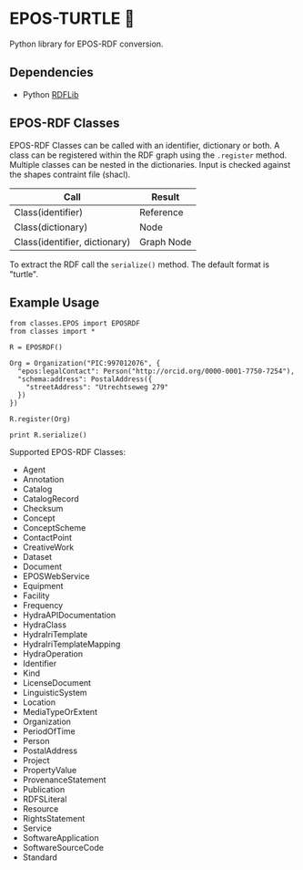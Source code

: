 # EPOS-TURTLE 🐢

Python library for EPOS-RDF conversion.

## Dependencies

* Python [RDFLib](https://rdflib.readthedocs.io/en/stable/)

## EPOS-RDF Classes

EPOS-RDF Classes can be called with an identifier, dictionary or both. A class can be registered within the RDF graph using the `.register` method. Multiple classes can be nested in the dictionaries. Input is checked against the shapes contraint file (shacl).

| Call                          | Result     |
| ----------------------------- | ---------- |
| Class(identifier)             | Reference  |
| Class(dictionary)             | Node       |
| Class(identifier, dictionary) | Graph Node |

To extract the RDF call the `serialize()` method. The default format is "turtle".

## Example Usage

    from classes.EPOS import EPOSRDF
    from classes import *

    R = EPOSRDF()

    Org = Organization("PIC:997012076", {
      "epos:legalContact": Person("http://orcid.org/0000-0001-7750-7254"),
      "schema:address": PostalAddress({
        "streetAddress": "Utrechtseweg 279"
      })
    })

    R.register(Org)

    print R.serialize()

Supported EPOS-RDF Classes:

* Agent
* Annotation
* Catalog
* CatalogRecord
* Checksum
* Concept
* ConceptScheme
* ContactPoint
* CreativeWork
* Dataset
* Document
* EPOSWebService
* Equipment
* Facility
* Frequency
* HydraAPIDocumentation
* HydraClass
* HydraIriTemplate
* HydraIriTemplateMapping
* HydraOperation
* Identifier
* Kind
* LicenseDocument
* LinguisticSystem
* Location
* MediaTypeOrExtent
* Organization
* PeriodOfTime
* Person
* PostalAddress
* Project
* PropertyValue
* ProvenanceStatement
* Publication
* RDFSLiteral
* Resource
* RightsStatement
* Service
* SoftwareApplication
* SoftwareSourceCode
* Standard
